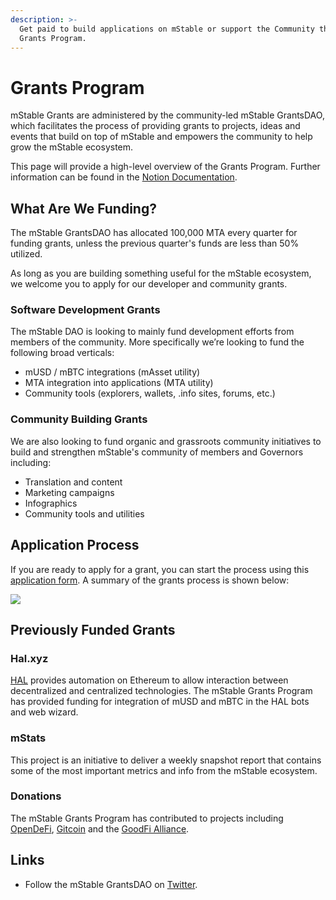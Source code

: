 ```yaml
---
description: >-
  Get paid to build applications on mStable or support the Community through our
  Grants Program.
---
```


# Grants Program

mStable Grants are administered by the community-led mStable GrantsDAO, which facilitates the process of providing grants to projects, ideas and events that build on top of mStable and empowers the community to help grow the mStable ecosystem.

This page will provide a high-level overview of the Grants Program. Further information can be found in the [Notion Documentation](https://www.notion.so/mStable-Grants-Program-f4e352b2a4f04380bd0697b2e107e82a).

## What Are We Funding? <a id="7e66"></a>

The mStable GrantsDAO has allocated 100,000 MTA every quarter for funding grants, unless the previous quarter's funds are less than 50% utilized.

As long as you are building something useful for the mStable ecosystem, we welcome you to apply for our developer and community grants.

### Software Development Grants

The mStable DAO is looking to mainly fund development efforts from members of the community. More specifically we’re looking to fund the following broad verticals:

* mUSD / mBTC integrations \(mAsset utility\)
* MTA integration into applications \(MTA utility\)
* Community tools \(explorers, wallets, .info sites, forums, etc.\)

### Community Building Grants

We are also looking to fund organic and grassroots community initiatives to build and strengthen mStable's community of members and Governors including:

* Translation and content 
* Marketing campaigns
* Infographics
* Community tools and utilities

## Application Process

If you are ready to apply for a grant, you can start the process using this [application form](https://airtable.com/shrmPojq6wrSDyC3m). A summary of the grants process is shown below:

![](https://www.notion.so/image/https%3A%2F%2Fs3-us-west-2.amazonaws.com%2Fsecure.notion-static.com%2Ff5d79909-021e-4ef7-9841-c4b03df96c97%2FmStable_Grants_Process-2.png?table=block&id=6e3a988f-9123-40b0-9d80-e992cb66d068&spaceId=3059e5db-1299-4c8e-9072-bac705947813&width=3070&userId=&cache=v2)

## Previously Funded Grants

### Hal.xyz

[HAL](https://www.hal.xyz/) provides automation on Ethereum to allow interaction between decentralized and centralized technologies. The mStable Grants Program has provided funding for integration of mUSD and mBTC in the HAL bots and web wizard.

### mStats

This project is an initiative to deliver a weekly snapshot report that contains some of the most important metrics and info from the mStable ecosystem.

### Donations

The mStable Grants Program has contributed to projects including [OpenDeFi](https://opendefi.network/), [Gitcoin](https://gitcoin.co/) and the [GoodFi Alliance](https://www.goodfi.com/).

## Links

* Follow the mStable GrantsDAO on [Twitter](https://twitter.com/mStableGrants).

